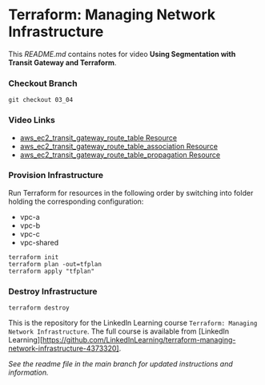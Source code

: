 # Terraform: Managing Network Infrastructure
This _README.md_ contains notes for video **Using Segmentation with Transit Gateway and Terraform**.

### Checkout Branch
```shell
git checkout 03_04
```

### Video Links
- [aws_ec2_transit_gateway_route_table Resource](https://registry.terraform.io/providers/hashicorp/aws/latest/docs/resources/ec2_transit_gateway_route_table)
- [aws_ec2_transit_gateway_route_table_association Resource](https://registry.terraform.io/providers/hashicorp/aws/latest/docs/resources/ec2_transit_gateway_route_table_association)
- [aws_ec2_transit_gateway_route_table_propagation Resource](https://registry.terraform.io/providers/hashicorp/aws/latest/docs/resources/ec2_transit_gateway_route_table_propagation)

### Provision Infrastructure
Run Terraform for resources in the following order by switching into folder holding the corresponding configuration:
- vpc-a
- vpc-b
- vpc-c
- vpc-shared

```hcl
terraform init
terraform plan -out=tfplan
terraform apply "tfplan"
```

### Destroy Infrastructure
```hcl
terraform destroy
```

This is the repository for the LinkedIn Learning course `Terraform: Managing Network Infrastructure`. The full course is available from [LinkedIn Learning][https://github.com/LinkedInLearning/terraform-managing-network-infrastructure-4373320].


_See the readme file in the main branch for updated instructions and information._
